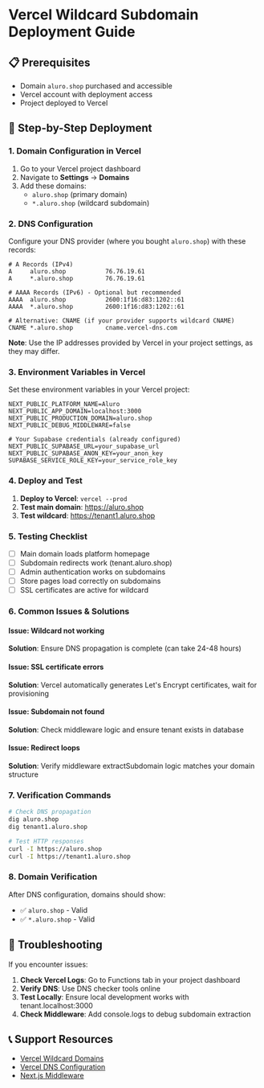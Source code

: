 # Vercel Wildcard Subdomain Deployment Guide

## 📋 Prerequisites
- Domain `aluro.shop` purchased and accessible
- Vercel account with deployment access
- Project deployed to Vercel

## 🚀 Step-by-Step Deployment

### 1. **Domain Configuration in Vercel**

1. Go to your Vercel project dashboard
2. Navigate to **Settings** → **Domains**
3. Add these domains:
   - `aluro.shop` (primary domain)
   - `*.aluro.shop` (wildcard subdomain)

### 2. **DNS Configuration**

Configure your DNS provider (where you bought `aluro.shop`) with these records:

```dns
# A Records (IPv4)
A     aluro.shop           76.76.19.61
A     *.aluro.shop         76.76.19.61

# AAAA Records (IPv6) - Optional but recommended
AAAA  aluro.shop           2600:1f16:d83:1202::61
AAAA  *.aluro.shop         2600:1f16:d83:1202::61

# Alternative: CNAME (if your provider supports wildcard CNAME)
CNAME *.aluro.shop         cname.vercel-dns.com
```

**Note**: Use the IP addresses provided by Vercel in your project settings, as they may differ.

### 3. **Environment Variables in Vercel**

Set these environment variables in your Vercel project:

```env
NEXT_PUBLIC_PLATFORM_NAME=Aluro
NEXT_PUBLIC_APP_DOMAIN=localhost:3000
NEXT_PUBLIC_PRODUCTION_DOMAIN=aluro.shop
NEXT_PUBLIC_DEBUG_MIDDLEWARE=false

# Your Supabase credentials (already configured)
NEXT_PUBLIC_SUPABASE_URL=your_supabase_url
NEXT_PUBLIC_SUPABASE_ANON_KEY=your_anon_key
SUPABASE_SERVICE_ROLE_KEY=your_service_role_key
```

### 4. **Deploy and Test**

1. **Deploy to Vercel**: `vercel --prod`
2. **Test main domain**: https://aluro.shop
3. **Test wildcard**: https://tenant1.aluro.shop

### 5. **Testing Checklist**

- [ ] Main domain loads platform homepage
- [ ] Subdomain redirects work (tenant.aluro.shop)
- [ ] Admin authentication works on subdomains
- [ ] Store pages load correctly on subdomains
- [ ] SSL certificates are active for wildcard

### 6. **Common Issues & Solutions**

#### **Issue**: Wildcard not working
**Solution**: Ensure DNS propagation is complete (can take 24-48 hours)

#### **Issue**: SSL certificate errors
**Solution**: Vercel automatically generates Let's Encrypt certificates, wait for provisioning

#### **Issue**: Subdomain not found
**Solution**: Check middleware logic and ensure tenant exists in database

#### **Issue**: Redirect loops
**Solution**: Verify middleware extractSubdomain logic matches your domain structure

### 7. **Verification Commands**

```bash
# Check DNS propagation
dig aluro.shop
dig tenant1.aluro.shop

# Test HTTP responses
curl -I https://aluro.shop
curl -I https://tenant1.aluro.shop
```

### 8. **Domain Verification**

After DNS configuration, domains should show:
- ✅ `aluro.shop` - Valid
- ✅ `*.aluro.shop` - Valid

## 🔧 Troubleshooting

If you encounter issues:

1. **Check Vercel Logs**: Go to Functions tab in your project dashboard
2. **Verify DNS**: Use DNS checker tools online
3. **Test Locally**: Ensure local development works with tenant.localhost:3000
4. **Check Middleware**: Add console.logs to debug subdomain extraction

## 📞 Support Resources

- [Vercel Wildcard Domains](https://vercel.com/docs/concepts/projects/domains#wildcard-domains)
- [Vercel DNS Configuration](https://vercel.com/docs/concepts/projects/domains/adding-a-domain)
- [Next.js Middleware](https://nextjs.org/docs/app/building-your-application/routing/middleware)